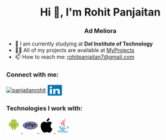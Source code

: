 <h1 align="center">Hi 👋, I'm Rohit Panjaitan</h1>
<h3 align="center">Ad Meliora</h3>

- 🔭 I am currently studying at **Del Institute of Technology**
- 👨‍💻 All of my projects are available at [MyProjects](https://github.com/mitsuha19)
- 📫 How to reach me: [rohitpanjaitan7@gmail.com](mailto:rohitpanjaitan7@gmail.com)

<h3 align="left">Connect with me:</h3>
<p align="left">
  <a href="https://instagram.com/panjaitanrohit" target="blank"><img align="center" src="https://raw.githubusercontent.com/rahuldkjain/github-profile-readme-generator/master/src/images/icons/Social/instagram.svg" alt="panjaitanrohit" height="30" width="40" /></a>
  <a href="https://www.linkedin.com/in/rohit-panjaitan-156b9b25a/" target="blank"><img align="center" src="https://raw.githubusercontent.com/devicons/devicon/master/icons/linkedin/linkedin-original.svg" alt="rohitpanjaitan" height="30" width="40" /></a>
</p>

<h3 align="left">Technologies I work with:</h3>
<p align="left">
  <a href="https://developer.android.com" target="_blank" rel="noreferrer"> <img src="https://raw.githubusercontent.com/devicons/devicon/master/icons/android/android-original-wordmark.svg" alt="android" width="40" height="40"/> </a>
   <a href="https://laravel.com" target="_blank" rel="noreferrer"> <img src="https://raw.githubusercontent.com/devicons/devicon/master/icons/php/php-original.svg" alt="laravel" width="40" height="40"/> </a>
  <a href="https://developer.apple.com/ios/" target="_blank" rel="noreferrer"> <img src="https://raw.githubusercontent.com/devicons/devicon/master/icons/apple/apple-original.svg" alt="ios" width="40" height="40"/> </a>
  <a href="https://www.java.com" target="_blank" rel="noreferrer"> <img src="https://raw.githubusercontent.com/devicons/devicon/master/icons/java/java-original.svg" alt="java" width="40" height="40"/> </a>
</p>
